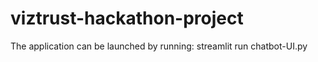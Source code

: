 # viztrust-hackathon-project

The application can be launched by running:
streamlit run chatbot-UI.py

